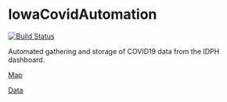 # IowaCovidAutomation
[![Build Status](https://cloud.drone.io/api/badges/2edcovid/CovidDataAutomation/status.svg)](https://cloud.drone.io/2edcovid/CovidDataAutomation)

Automated gathering and storage of COVID19 data from the IDPH dashboard.

[Map](https://2edcovid.github.io/IowaCovidDataMap/)

[Data](https://docs.google.com/spreadsheets/d/1AbV2twmELM7oyf5z_osyN5XdHb0nxoYCC3Qnsv2Pk7Q/edit?usp=sharing)
